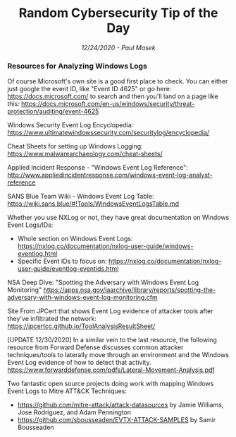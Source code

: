 <div align="center"><h1>Random Cybersecurity Tip of the Day</h1></div>
<div align="center"> <i>12/24/2020 - Paul Masek</i> </div>

### Resources for Analyzing Windows Logs

Of course Microsoft's own site is a good first place to check. You can either just google the event ID, like "Event ID 4625" or go here: <https://docs.microsoft.com/> to search and then you'll land on a page like this: <https://docs.microsoft.com/en-us/windows/security/threat-protection/auditing/event-4625>

Windows Security Event Log Encyclopedia: <https://www.ultimatewindowssecurity.com/securitylog/encyclopedia/>

Cheat Sheets for setting up Windows Logging: <https://www.malwarearchaeology.com/cheat-sheets/>

Applied Incident Response - "Windows Event Log Reference": <http://www.appliedincidentresponse.com/windows-event-log-analyst-reference>

SANS Blue Team Wiki - Windows Event Log Table: <https://wiki.sans.blue/#!Tools/WindowsEventLogsTable.md>

Whether you use NXLog or not, they have great documentation on Windows Event Logs/IDs:
- Whole section on Windows Event Logs: <https://nxlog.co/documentation/nxlog-user-guide/windows-eventlog.html>
- Specific Event IDs to focus on: <https://nxlog.co/documentation/nxlog-user-guide/eventlog-eventids.html>

NSA Deep Dive: "Spotting the Adversary with Windows Event Log Monitoring" <https://apps.nsa.gov/iaarchive/library/reports/spotting-the-adversary-with-windows-event-log-monitoring.cfm>

Site From JPCert that shows Event Log evidence of attacker tools after they've infiltrated the network: <https://jpcertcc.github.io/ToolAnalysisResultSheet/>

[UPDATE 12/30/2020] In a similar vein to the last resource, the following resource from Forward Defense discusses common attacker techniques/tools to laterally move through an environment and the Windows Event Log evidence of how to detect that activity. <https://www.forwarddefense.com/pdfs/Lateral-Movement-Analysis.pdf>

Two fantastic open source projects doing work with mapping Windows Event Logs to Mitre ATT&CK Techniques:
- <https://github.com/mitre-attack/attack-datasources> by Jamie Williams, Jose Rodriguez, and Adam Pennington
- <https://github.com/sbousseaden/EVTX-ATTACK-SAMPLES> by Samir Bousseaden